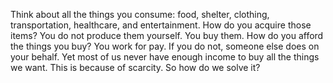 Think about all the things you consume: food, shelter, clothing, transportation, healthcare, and entertainment. How do you acquire those items? You do not produce them yourself. You buy them. How do you afford the things you buy? You work for pay. If you do not, someone else does on your behalf. Yet most of us never have enough income to buy all the things we want. This is because of scarcity. So how do we solve it?


